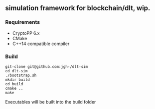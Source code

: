 ## simulation framework for blockchain/dlt, wip.

### Requirements

- CryptoPP 6.x
- CMake
- C++14 compatible compiler


### Build

```
git-clone git@github.com:jgh-/dlt-sim
cd dlt-sim
./bootstrap.sh
mkdir build
cd build
cmake ..
make
```

Executables will be built into the build folder